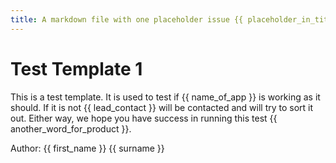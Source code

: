 ```yaml
---
title: A markdown file with one placeholder issue {{ placeholder_in_title }} HERE IS THE ISSUE (should not have a placholder in the configuration component of the file)
---
```


# Test Template 1
This is a test template. It is used to test if {{ name_of_app }} is working as it should. If it is not {{ lead_contact }} will be contacted and will try to sort it out. Either way, we hope you have success in running this test {{ another_word_for_product }}.

Author: {{ first_name }} {{ surname }}